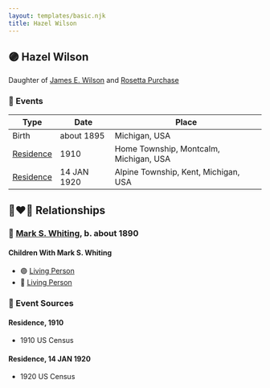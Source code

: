 ```yaml
---
layout: templates/basic.njk
title: Hazel Wilson
---
```

## 🟣 Hazel Wilson

Daughter of [James E. Wilson](/people/5/54950695) and [Rosetta Purchase](/people/2/27770192)

### 📆 Events

Type | Date | Place
------ | ------ | ------
Birth | about 1895 | Michigan, USA
[Residence](#event-79304de1-1f2a-44a1-8012-f4c4a851ba89) | 1910 | Home Township, Montcalm, Michigan, USA
[Residence](#event-d44635f1-b17b-4177-bd95-190c8de55ebf) | 14 JAN 1920 | Alpine Township, Kent, Michigan, USA

## 👩‍❤️‍👨 Relationships

### 🔵 [Mark S. Whiting](/people/7/73821567), b. about 1890

#### Children With Mark S. Whiting
* 🟣 [Living Person](/people/2/25706609)
* 🔵 [Living Person](/people/1/18721885)
### 📰 Event Sources

#### <a id="event-79304de1-1f2a-44a1-8012-f4c4a851ba89"></a> Residence, 1910
* 1910 US Census

#### <a id="event-d44635f1-b17b-4177-bd95-190c8de55ebf"></a> Residence, 14 JAN 1920
* 1920 US Census
